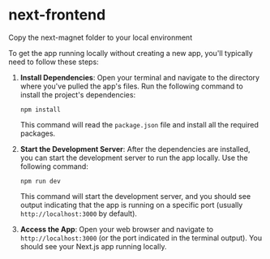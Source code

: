 # next-frontend

Copy the next-magnet folder to your local environment

To get the app running locally without creating a new app, you'll typically need to follow these steps:

1. **Install Dependencies**: Open your terminal and navigate to the directory where you've pulled the app's files. Run the following command to install the project's dependencies:

   ```
   npm install
   ```

   This command will read the `package.json` file and install all the required packages.

2. **Start the Development Server**: After the dependencies are installed, you can start the development server to run the app locally. Use the following command:

   ```
   npm run dev
   ```

   This command will start the development server, and you should see output indicating that the app is running on a specific port (usually `http://localhost:3000` by default).

3. **Access the App**: Open your web browser and navigate to `http://localhost:3000` (or the port indicated in the terminal output). You should see your Next.js app running locally.
